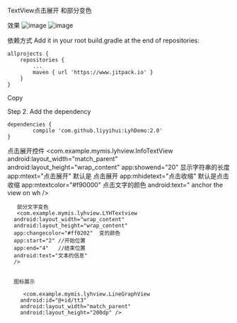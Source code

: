 
TextView点击展开  和部分变色


  效果
  ![image](http://github.com/liyyihui/LyhDemo/raw/master/images-folder/dianjiqian.png)
  ![image](http://github.com/liyyihui/LyhDemo/raw/master/images-folder/dianjihou.png)
  
  依赖方式
Add it in your root build.gradle at the end of repositories:

	allprojects {
		repositories {
			...
			maven { url 'https://www.jitpack.io' }
		}
	}
Copy

Step 2. Add the dependency

	dependencies {
	        compile 'com.github.liyyihui:LyhDemo:2.0'
	}
   点击展开控件
 <com.example.mymis.lyhview.InfoTextView
      android:layout_width="match_parent"
      android:layout_height="wrap_content"
      app:showend="20"   显示字符串的长度
      app:mtext="点击展开"  默认是  点击展开
      app:mhidetext="点击收缩"   默认是点击收缩
      app:mtextcolor="#f90000"   点击文字的颜色
      android:text="    anchor the view on wh
          />
      
       部分文字变色  
       <com.example.mymis.lyhview.LYHTextview
      android:layout_width="wrap_content"
      android:layout_height="wrap_content"
      app:changecolor="#ff0202"  变的颜色
      app:start="2" //开始位置
      app:end="4"   //结束位置
      android:text="文本的信息"
      />
      
      
      图标展示
      
         <com.example.mymis.lyhview.LineGraphView
        android:id="@+id/tt3"
        android:layout_width="match_parent"
        android:layout_height="200dp" />
